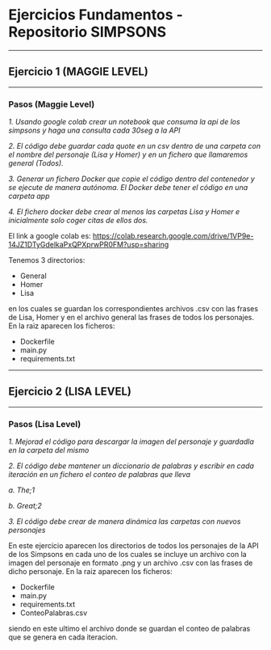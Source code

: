 # Ejercicios Fundamentos - Repositorio SIMPSONS
***
## Ejercicio 1 (MAGGIE LEVEL)
***
### Pasos (Maggie Level)

_1. Usando google colab crear un notebook que consuma la api de los simpsons y haga una consulta cada 30seg a la API_

_2. El código debe guardar cada quote en un csv dentro de una carpeta con el nombre del personaje (Lisa y Homer) y en un fichero que llamaremos general (Todos)._

_3. Generar un fichero Docker que copie el código dentro del contenedor y se ejecute de manera autónoma. El Docker debe tener el código en una carpeta app_

_4. El fichero docker debe crear al menos las carpetas Lisa y Homer e inicialmente solo coger citas de ellos dos._

El link a google colab es: https://colab.research.google.com/drive/1VP9e-14JZ1DTyGdelkaPxQPXprwPR0FM?usp=sharing

Tenemos 3 directorios: 
 - General
 - Homer
 - Lisa

 en los cuales se guardan los correspondientes archivos .csv con las frases de Lisa, Homer y en el archivo general las frases de todos los personajes.
 En la raiz aparecen los ficheros:
  - Dockerfile
  - main.py
  - requirements.txt

***
## Ejercicio 2 (LISA LEVEL)
***
### Pasos (Lisa Level)
_1. Mejorad el código para descargar la imagen del personaje y guardadla en la carpeta del mismo_

_2. El código debe mantener un diccionario de palabras y escribir en cada iteración en un fichero el conteo de palabras que lleva_

_a. The;1_

_b. Great;2_

_3. El código debe crear de manera dinámica las carpetas con nuevos personajes_

  En este ejercicio aparecen los directorios de todos los personajes de la API de los Simpsons en cada uno de los cuales se incluye un archivo con la imagen del personaje en formato .png y un archivo .csv con las frases de dicho personaje.
  En la raiz aparecen los ficheros:
  - Dockerfile 
  - main.py
  - requirements.txt
  - ConteoPalabras.csv

  siendo en este ultimo el archivo donde se guardan el conteo de palabras que se genera en cada iteracion.


